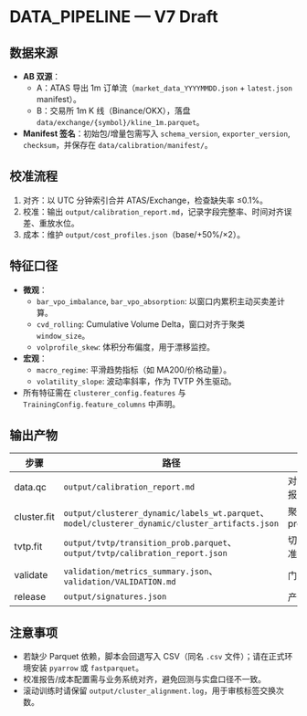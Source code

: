 # DATA_PIPELINE — V7 Draft

## 数据来源
- **AB 双源**：
  - A：ATAS 导出 1m 订单流（`market_data_YYYYMMDD.json` + `latest.json` manifest）。
  - B：交易所 1m K 线（Binance/OKX），落盘 `data/exchange/{symbol}/kline_1m.parquet`。
- **Manifest 签名**：初始包/增量包需写入 `schema_version`, `exporter_version`, `checksum`，并保存在 `data/calibration/manifest/`。

## 校准流程
1. 对齐：以 UTC 分钟索引合并 ATAS/Exchange，检查缺失率 ≤0.1%。
2. 校准：输出 `output/calibration_report.md`，记录字段完整率、时间对齐误差、重放水位。
3. 成本：维护 `output/cost_profiles.json`（base/+50%/×2）。

## 特征口径
- **微观**：
  - `bar_vpo_imbalance`, `bar_vpo_absorption`: 以窗口内累积主动买卖差计算。
  - `cvd_rolling`: Cumulative Volume Delta，窗口对齐于聚类 `window_size`。
  - `volprofile_skew`: 体积分布偏度，用于漂移监控。
- **宏观**：
  - `macro_regime`: 平滑趋势指标（如 MA200/价格动量）。
  - `volatility_slope`: 波动率斜率，作为 TVTP 外生驱动。
- 所有特征需在 `clusterer_config.features` 与 `TrainingConfig.feature_columns` 中声明。

## 输出产物
| 步骤 | 路径 | 描述 |
| --- | --- | --- |
| data.qc | `output/calibration_report.md` | 对齐/校准占位报告 |
| cluster.fit | `output/clusterer_dynamic/labels_wt.parquet`、`model/clusterer_dynamic/cluster_artifacts.json` | 聚类标签 + prototype_drift |
| tvtp.fit | `output/tvtp/transition_prob.parquet`、`output/tvtp/calibration_report.json` | 切换概率 + 校准指标 |
| validate | `validation/metrics_summary.json`、`validation/VALIDATION.md` | 门控指标汇总 |
| release | `output/signatures.json` | 产物哈希签名 |

## 注意事项
- 若缺少 Parquet 依赖，脚本会回退写入 CSV（同名 `.csv` 文件）；请在正式环境安装 `pyarrow` 或 `fastparquet`。
- 校准报告/成本配置需与业务系统对齐，避免回测与实盘口径不一致。
- 滚动训练时请保留 `output/cluster_alignment.log`，用于审核标签交换次数。
